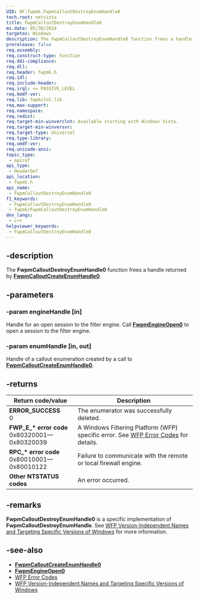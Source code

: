 ```yaml
---
UID: NF:fwpmk.FwpmCalloutDestroyEnumHandle0
tech.root: netvista
title: FwpmCalloutDestroyEnumHandle0
ms.date: 05/30/2024
targetos: Windows
description: The FwpmCalloutDestroyEnumHandle0 function frees a handle returned by FwpmCalloutCreateEnumHandle0.
prerelease: false
req.assembly: 
req.construct-type: function
req.ddi-compliance: 
req.dll: 
req.header: fwpmk.h
req.idl: 
req.include-header: 
req.irql: <= PASSIVE_LEVEL
req.kmdf-ver: 
req.lib: fwpkclnt.lib
req.max-support: 
req.namespace: 
req.redist: 
req.target-min-winverclnt: Available starting with Windows Vista.
req.target-min-winversvr: 
req.target-type: Universal
req.type-library: 
req.umdf-ver: 
req.unicode-ansi: 
topic_type:
 - apiref
api_type:
 - HeaderDef
api_location:
 - fwpmk.h
api_name:
 - FwpmCalloutDestroyEnumHandle0
f1_keywords:
 - FwpmCalloutDestroyEnumHandle0
 - fwpmk/FwpmCalloutDestroyEnumHandle0
dev_langs:
 - c++
helpviewer_keywords:
 - FwpmCalloutDestroyEnumHandle0
---
```


## -description

The **FwpmCalloutDestroyEnumHandle0** function frees a handle returned by **[FwpmCalloutCreateEnumHandle0](nf-fwpmk-fwpmcalloutcreateenumhandle0.md)**.

## -parameters

### -param engineHandle [in]

Handle for an open session to the filter engine. Call **[FwpmEngineOpen0](nf-fwpmk-fwpmengineopen0.md)** to open a session to the filter engine.

### -param enumHandle [in, out]

Handle of a callout enumeration created by a call to **[FwpmCalloutCreateEnumHandle0](nf-fwpmk-fwpmcalloutcreateenumhandle0.md)**.

## -returns

| Return code/value | Description |
| --- | --- |
| **ERROR_SUCCESS**<br>0 | The enumerator was successfully deleted. |
| **FWP_E_\* error code**<br>0x80320001—0x80320039 | A Windows Filtering Platform (WFP) specific error. See [WFP Error Codes](/windows/win32/fwp/wfp-error-codes) for details. |
| **RPC_\* error code**<br>0x80010001—0x80010122 | Failure to communicate with the remote or local firewall engine. |
| **Other NTSTATUS codes** | An error occurred. |

## -remarks

**FwpmCalloutDestroyEnumHandle0** is a specific implementation of **FwpmCalloutDestroyEnumHandle**. See [WFP Version-Independent Names and Targeting Specific Versions of Windows](/windows/desktop/FWP/wfp-version-independent-names-and-targeting-specific-versions-of-windows) for more information.

## -see-also

- **[FwpmCalloutCreateEnumHandle0](nf-fwpmk-fwpmcalloutcreateenumhandle0.md)**
- **[FwpmEngineOpen0](nf-fwpmk-fwpmengineopen0.md)**
- [WFP Error Codes](/windows/win32/fwp/wfp-error-codes)
- [WFP Version-Independent Names and Targeting Specific Versions of Windows](/windows/desktop/FWP/wfp-version-independent-names-and-targeting-specific-versions-of-windows)
